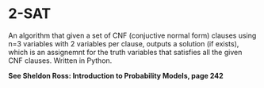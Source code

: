 # 2-SAT
An algorithm that given a set of CNF (conjuctive normal form) clauses using n=3 variables with 2 variables per clause, outputs a solution (if exists), which is an assignemnt for the truth variables that satisfies all the given CNF clauses. Written in Python.

**See Sheldon Ross: Introduction to Probability Models, page 242**

